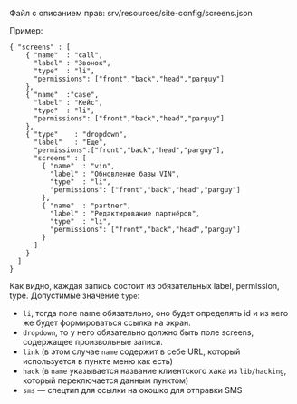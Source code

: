 Файл с описанием прав: srv/resources/site-config/screens.json

Пример:

~~~
{ "screens" : [
    { "name"  : "call",
      "label" : "Звонок",
      "type"  : "li",
      "permissions": ["front","back","head","parguy"]
    },
    { "name"  :"case",
      "label" : "Кейс",
      "type"  : "li",
      "permissions": ["front","back","head","parguy"]
    },
    { "type"    : "dropdown",
      "label"   : "Еще",
      "permissions":["front","back","head","parguy"],
      "screens" : [
        { "name"  : "vin",
          "label" : "Обновление базы VIN",
          "type"  : "li",
          "permissions": ["front","back","head","parguy"]
        },
        { "name"  : "partner",
          "label" : "Редактирование партнёров",
          "type"  : "li",
          "permissions": ["front","back","head","parguy"]
        }
      ]
    }
  ]
}
~~~

Как видно, каждая запись состоит из обязательных label, permission, type.
Допустимые значение `type`:
- `li`, тогда поле name обязательно, оно будет определять id и из него же будет формироваться ссылка на экран.
- `dropdown`, то у него обязательно должно быть поле screens,  содержащее произвольные записи.
- `link` (в этом случае `name` содержит в себе URL, который используется в пункте меню как есть)
- `hack` (в `name` указывается название клиентского хака из `lib/hacking`, который переключается данным пунктом)
- `sms` — спецтип для ссылки на окошко для отправки SMS